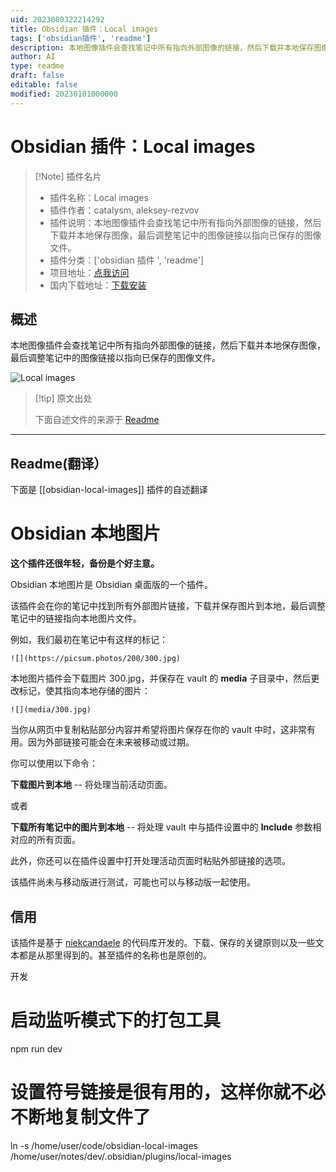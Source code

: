 ```yaml
---
uid: 2023080322214292
title: Obsidian 插件：Local images
tags: ['obsidian插件', 'readme']
description: 本地图像插件会查找笔记中所有指向外部图像的链接，然后下载并本地保存图像，最后调整笔记中的图像链接以指向已保存的图像文件。
author: AI
type: readme
draft: false
editable: false
modified: 20230101000000
---
```


# Obsidian 插件：Local images

> [!Note] 插件名片
> - 插件名称：Local images
> - 插件作者：catalysm, aleksey-rezvov
> - 插件说明：本地图像插件会查找笔记中所有指向外部图像的链接，然后下载并本地保存图像，最后调整笔记中的图像链接以指向已保存的图像文件。
> - 插件分类：['obsidian 插件 ', 'readme']
> - 项目地址：[点我访问](https://github.com/aleksey-rezvov/obsidian-local-images)
> - 国内下载地址：[下载安装](https://pkmer.cn/products/plugin/pluginMarket/?obsidian-local-images)

## 概述

本地图像插件会查找笔记中所有指向外部图像的链接，然后下载并本地保存图像，最后调整笔记中的图像链接以指向已保存的图像文件。

![Local images](https://cdn.pkmer.cn/covers/obsidian-local-images.jpeg!pkmer)

> [!tip] 原文出处
>
>下面自述文件的来源于 [Readme](https://ghproxy.net/https://raw.githubusercontent.com/aleksey-rezvov/obsidian-local-images/master/README.md)

---

## Readme(翻译）

下面是 [[obsidian-local-images]] 插件的自述翻译

# Obsidian 本地图片

**这个插件还很年轻，备份是个好主意。**

Obsidian 本地图片是 Obsidian 桌面版的一个插件。

该插件会在你的笔记中找到所有外部图片链接，下载并保存图片到本地，最后调整笔记中的链接指向本地图片文件。

例如，我们最初在笔记中有这样的标记：

    ![](https://picsum.photos/200/300.jpg)

本地图片插件会下载图片 300.jpg，并保存在 vault 的 **media** 子目录中，然后更改标记，使其指向本地存储的图片：

    ![](media/300.jpg)

当你从网页中复制粘贴部分内容并希望将图片保存在你的 vault 中时，这非常有用。因为外部链接可能会在未来被移动或过期。

你可以使用以下命令：

**下载图片到本地** -- 将处理当前活动页面。

或者

**下载所有笔记中的图片到本地** -- 将处理 vault 中与插件设置中的 **Include** 参数相对应的所有页面。

此外，你还可以在插件设置中打开处理活动页面时粘贴外部链接的选项。

该插件尚未与移动版进行测试，可能也可以与移动版一起使用。

## 信用

该插件是基于 [niekcandaele](https://github.com/niekcandaele/obsidian-local-images) 的代码库开发的。下载、保存的关键原则以及一些文本都是从那里得到的。甚至插件的名称也是原创的。

开发

# 启动监听模式下的打包工具

npm run dev

# 设置符号链接是很有用的，这样你就不必不断地复制文件了

ln -s /home/user/code/obsidian-local-images /home/user/notes/dev/.obsidian/plugins/local-images

